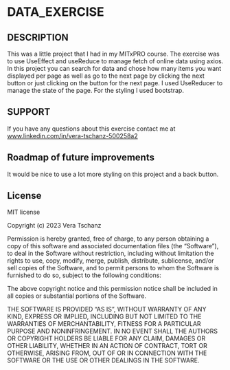 # DATA_EXERCISE

## DESCRIPTION

This was a little project that I had in my MITxPRO course. The exercise was to use UseEffect and useReduce to manage fetch of online data using axios. In this project you can search for data and chose how many items you want displayed per page as well as go to the next page by clicking the next button or just clicking on the button for the next page. I used UseReducer to manage the state of the page. For the styling I used bootstrap.

## SUPPORT

If you have any questions about this exercise contact me at www.linkedin.com/in/vera-tschanz-500258a2

## Roadmap of future improvements 

It would be nice to use a lot more styling on this project and a back button.

## License

MIT license

Copyright (c) 2023 Vera Tschanz

Permission is hereby granted, free of charge, to any person obtaining a copy of this software and associated documentation files (the “Software”), to deal in the Software without restriction, including without limitation the rights to use, copy, modify, merge, publish, distribute, sublicense, and/or sell copies of the Software, and to permit persons to whom the Software is furnished to do so, subject to the following conditions:

The above copyright notice and this permission notice shall be included in all copies or substantial portions of the Software.

THE SOFTWARE IS PROVIDED “AS IS”, WITHOUT WARRANTY OF ANY KIND, EXPRESS OR IMPLIED, INCLUDING BUT NOT LIMITED TO THE WARRANTIES OF MERCHANTABILITY, FITNESS FOR A PARTICULAR PURPOSE AND NONINFRINGEMENT. IN NO EVENT SHALL THE AUTHORS OR COPYRIGHT HOLDERS BE LIABLE FOR ANY CLAIM, DAMAGES OR OTHER LIABILITY, WHETHER IN AN ACTION OF CONTRACT, TORT OR OTHERWISE, ARISING FROM, OUT OF OR IN CONNECTION WITH THE SOFTWARE OR THE USE OR OTHER DEALINGS IN THE SOFTWARE.


